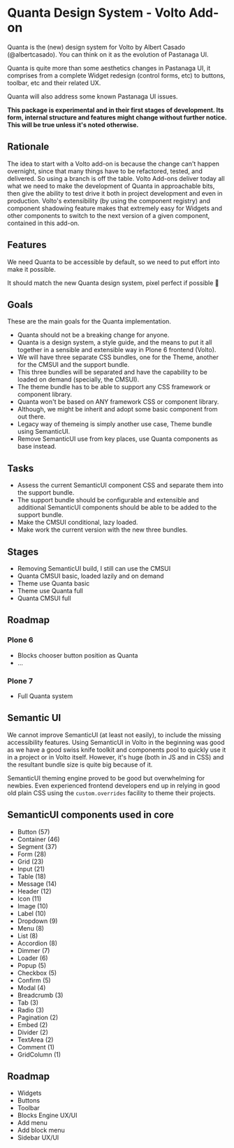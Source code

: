 # Quanta Design System - Volto Add-on

Quanta is the (new) design system for Volto by Albert Casado (@albertcasado). You can think on it as the evolution of Pastanaga UI.

Quanta is quite more than some aesthetics changes in Pastanaga UI, it comprises from a complete Widget redesign (control forms, etc) to buttons, toolbar, etc and their related UX.

Quanta will also address some known Pastanaga UI issues.

**This package is experimental and in their first stages of development. Its form, internal structure and features might change without further notice. This will be true unless it's noted otherwise.**

## Rationale

The idea to start with a Volto add-on is because the change can't happen overnight, since that many things have to be refactored, tested, and delivered. So using a branch is off the table. Volto Add-ons deliver today all what we need to make the development of Quanta in approachable bits, then give the ability to test drive it both in project development and even in production. Volto's extensibility (by using the component registry) and component shadowing feature makes that extremely easy for Widgets and other components to switch to the next version of a given component, contained in this add-on.

## Features

We need Quanta to be accessible by default, so we need to put effort into make it possible.

It should match the new Quanta design system, pixel perfect if possible 🙂

## Goals

These are the main goals for the Quanta implementation.

- Quanta should not be a breaking change for anyone.
- Quanta is a design system, a style guide, and the means to put it all together in a sensible and extensible way in Plone 6 frontend (Volto).
- We will have three separate CSS bundles, one for the Theme, another for the CMSUI and the support bundle.
- This three bundles will be separated and have the capability to be loaded on demand (specially, the CMSUI).
- The theme bundle has to be able to support any CSS framework or component library.
- Quanta won't be based on ANY framework CSS or component library.
- Although, we might be inherit and adopt some basic component from out there.
- Legacy way of themeing is simply another use case, Theme bundle using SemanticUI.
- Remove SemanticUI use from key places, use Quanta components as base instead.

## Tasks

- Assess the current SemanticUI component CSS and separate them into the support bundle.
- The support bundle should be configurable and extensible and additional SemanticUI components should be able to be added to the support bundle.
- Make the CMSUI conditional, lazy loaded.
- Make work the current version with the new three bundles.

## Stages

- Removing SemanticUI build, I still can use the CMSUI
- Quanta CMSUI basic, loaded lazily and on demand
- Theme use Quanta basic
- Theme use Quanta full
- Quanta CMSUI full

## Roadmap

### Plone 6

- Blocks chooser button position as Quanta
- ...

### Plone 7

- Full Quanta system

## Semantic UI

We cannot improve SemanticUI (at least not easily), to include the missing accessibility features. Using SemanticUI in Volto in the beginning was good as we have a good swiss knife toolkit and components pool to quickly use it in a project or in Volto itself. However, it's huge (both in JS and in CSS) and the resultant bundle size is quite big because of it.

SemanticUI theming engine proved to be good but overwhelming for newbies. Even experienced frontend developers end up in relying in good old plain CSS using the `custom.overrides` facility to theme their projects.

## SemanticUI components used in core

- Button (57)
- Container (46)
- Segment (37)
- Form (28)
- Grid (23)
- Input (21)
- Table (18)
- Message (14)
- Header (12)
- Icon (11)
- Image (10)
- Label (10)
- Dropdown (9)
- Menu (8)
- List (8)
- Accordion (8)
- Dimmer (7)
- Loader (6)
- Popup (5)
- Checkbox (5)
- Confirm (5)
- Modal (4)
- Breadcrumb (3)
- Tab (3)
- Radio (3)
- Pagination (2)
- Embed (2)
- Divider (2)
- TextArea (2)
- Comment (1)
- GridColumn (1)

## Roadmap

- Widgets
- Buttons
- Toolbar
- Blocks Engine UX/UI
- Add menu
- Add block menu
- Sidebar UX/UI
